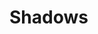 <script setup lang="ts">
import { SHADOWS } from "@/design.config";
</script>

# Shadows

<div class="component-preview">
  <div class="inline-grid grid-cols-2 gap-16">
    <template v-for="item in SHADOWS.types.map((item) => item)">
        <div
            class="p-2 bg-white rounded-md text-slate-500 text-right pt-16 pl-24 font-mono"
            :style="`box-shadow: ${item.value}`"
        >
            {{ item.name }}
        </div>
    </template>
  </div>
</div>
<pre class="box-code bg-slate-800 text-white">
  <template v-for="item in SHADOWS.types.map((item) => item)">
    {{ item.name }}: {{ item.value }}
  </template>
</pre>
